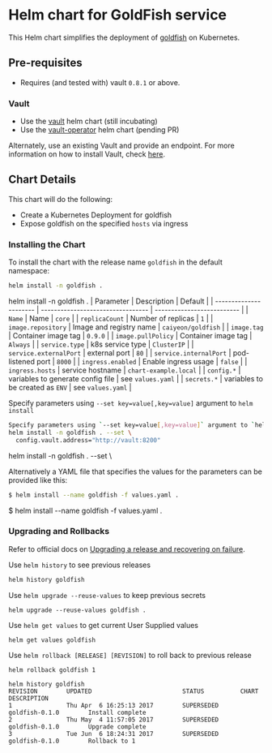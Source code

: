 # Helm chart for GoldFish service

This Helm chart simplifies the deployment of [goldfish](https://github.com/Caiyeon/goldfish) on Kubernetes.

## Pre-requisites

* Requires (and tested with) vault `0.8.1` or above.

### Vault

* Use the [vault](https://github.com/kubernetes/charts/tree/master/incubator/vault) helm chart (still incubating)
* Use the [vault-operator](https://github.com/kubernetes/charts/tree/master/incubator/vault-operator) helm chart (pending PR)

Alternately, use an existing Vault and provide an endpoint. For more information on how to install Vault, check [here](https://www.vaultproject.io/docs/install/index.html).

## Chart Details

This chart will do the following:

* Create a Kubernetes Deployment for goldfish
* Expose goldfish on the specified `hosts` via ingress

### Installing the Chart

To install the chart with the release name `goldfish` in the default namespace:

```bash
helm install -n goldfish .
```

helm install -n goldfish .
|       Parameter        |            Description            |          Default           |
| ---------------------- | --------------------------------- | -------------------------- |
| `Name`                 | Name                              | `core`                     |
| `replicaCount`         | Number of replicas                | `1`                        |
| `image.repository`     | Image and registry name           | `caiyeon/goldfish`         |
| `image.tag`            | Container image tag               | `0.9.0`                    |
| `image.pullPolicy`     | Container image tag               | `Always`                   |
| `service.type`         | k8s service type                  | `ClusterIP`                |
| `service.externalPort` | external port                     | `80`                       |
| `service.internalPort` | pod-listened port                 | `8000`                     |
| `ingress.enabled`      | Enable ingress usage              | `false`                    |
| `ingress.hosts`        | service hostname                  | `chart-example.local`      |
| `config.*`             | variables to generate config file | see `values.yaml`          |
| `secrets.*`            | variables to be created as `ENV`  | see `values.yaml`          |

Specify parameters using `--set key=value[,key=value]` argument to `helm install`

```bash
Specify parameters using `--set key=value[,key=value]` argument to `helm install`
helm install -n goldfish . --set \
  config.vault.address="http://vault:8200"
```
helm install -n goldfish . --set \

Alternatively a YAML file that specifies the values for the parameters can be provided like this:

```bash
$ helm install --name goldfish -f values.yaml .
```

$ helm install --name goldfish -f values.yaml .
### Upgrading and Rollbacks

Refer to official docs on [Upgrading a release and recovering on failure](https://github.com/kubernetes/helm/blob/master/docs/using_helm.md#helm-upgrade-and-helm-rollback-upgrading-a-release-and-recovering-on-failure).

Use `helm history` to see previous releases
```bash
helm history goldfish
```

Use `helm upgrade --reuse-values` to keep previous secrets
```
helm upgrade --reuse-values goldfish .
```

Use `helm get values` to get current User Supplied values
```
helm get values goldfish
```

Use `helm rollback [RELEASE] [REVISION]` to roll back to previous release
```
helm rollback goldfish 1

helm history goldfish
REVISION        UPDATED                         STATUS          CHART                   DESCRIPTION
1               Thu Apr  6 16:25:13 2017        SUPERSEDED      goldfish-0.1.0        Install complete
2               Thu May  4 11:57:05 2017        SUPERSEDED      goldfish-0.1.0        Upgrade complete
3               Tue Jun  6 18:24:31 2017        SUPERSEDED      goldfish-0.1.0        Rollback to 1
```
